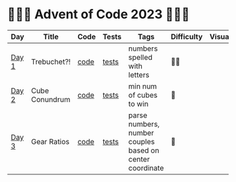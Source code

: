 # 🌲🌲🌲 Advent of Code 2023 🌲🌲🌲

| Day                                          | Title          | Code                  | Tests                                                     | Tags                                                     | Difficulty | Visual |
|----------------------------------------------|----------------|-----------------------|-----------------------------------------------------------|----------------------------------------------------------|------------|--------|
| [Day 1](https://adventofcode.com/2023/day/1) | Trebuchet?!    | [code](day01/Day1.kt) | [tests](../../../test/kotlin/aoc2023/day01/Day1KtTest.kt) | numbers spelled with letters                             | 🌲🌲       |        |
| [Day 2](https://adventofcode.com/2023/day/2) | Cube Conundrum | [code](day02/Day2.kt) | [tests](../../../test/kotlin/aoc2023/day02/Day2KtTest.kt) | min num of cubes to win                                  | 🌲️        |        |
| [Day 3](https://adventofcode.com/2023/day/3) | Gear Ratios    | [code](day03/Day3.kt) | [tests](../../../test/kotlin/aoc2023/day03/Day3KtTest.kt) | parse numbers, number couples based on center coordinate | 🌲️        |        |

[//]: # (| [Day 4]&#40;https://adventofcode.com/2023/day/4&#41;   | Camp Cleanup             | [code]&#40;day04/Day4.kt&#41;  | [tests]&#40;../../../test/kotlin/aoc2023/day04/Day4KtTest.kt&#41;  | overlapping range of ints          | ❄️          |                                                                                                                                                                                                                                                                                                                                                                                            |)
[//]: # (| [Day 5]&#40;https://adventofcode.com/2023/day/5&#41;   | Supply Stacks            | [code]&#40;day05/Day5.kt&#41;  | [tests]&#40;../../../test/kotlin/aoc2023/day05/Day5KtTest.kt&#41;  | stacks, move w/ or w/o order       | ❄️          | <img src="day05/assets/day5.jpg" alt="Visualisation of Day 5" width="220"/>                                                                                                                                                                                                                                                                                                                |)
[//]: # (| [Day 6]&#40;https://adventofcode.com/2023/day/6&#41;   | Tuning Trouble           | [code]&#40;day06/Day6.kt&#41;  | [tests]&#40;../../../test/kotlin/aoc2023/day06/Day6KtTest.kt&#41;  | first n unique chars in string     | ❄️          |                                                                                                                                                                                                                                                                                                                                                                                            |)
[//]: # (| [Day 7]&#40;https://adventofcode.com/2023/day/7&#41;   | No Space Left On Device  | [code]&#40;day07/Day7.kt&#41;  | [tests]&#40;../../../test/kotlin/aoc2023/day07/Day7KtTest.kt&#41;  | nested dirs size, free up space    | ❄️❄️❄️      | <img src="day07/assets/day7.jpg" alt="Visualisation of Day 7" width="240"/>                                                                                                                                                                                                                                                                                                                |)
[//]: # (| [Day 8]&#40;https://adventofcode.com/2023/day/8&#41;   | Treetop Tree House       | [code]&#40;day08/Day8.kt&#41;  | [tests]&#40;../../../test/kotlin/aoc2023/day08/Day8KtTest.kt&#41;  | trees, visible trees, scenic score | ❄️❄️        | <img src="day08/assets/day8.webp" alt="Visualisation of Day 8" width="240"/> [input]&#40;https://refined-github-html-preview.kidonng.workers.dev/martapanc/Advent-of-Code/raw/master/src/main/kotlin/aoc2023/day08/render/input.html&#41; / [output]&#40;https://refined-github-html-preview.kidonng.workers.dev/martapanc/Advent-of-Code/raw/master/src/main/kotlin/aoc2023/day08/render/output.html&#41; |)
[//]: # (| [Day 9]&#40;https://adventofcode.com/2023/day/9&#41;   | Rope Bridge              | [code]&#40;day09/Day9.kt&#41;  | [tests]&#40;../../../test/kotlin/aoc2023/day09/Day9KtTest.kt&#41;  | rope, tail follows head            | ❄️❄️        | <img src="day09/assets/day9.webp" alt="Visualisation of Day 9" width="240"/> [part 1]&#40;https://refined-github-html-preview.kidonng.workers.dev/martapanc/Advent-of-Code/raw/master/src/main/kotlin/aoc2023/day09/render/part1.html&#41; / [part 2]&#40;https://refined-github-html-preview.kidonng.workers.dev/martapanc/Advent-of-Code/raw/master/src/main/kotlin/aoc2023/day09/render/part2.html&#41; |)
[//]: # (| [Day 10]&#40;https://adventofcode.com/2023/day/10&#41; | Cathode-Ray Tube         | [code]&#40;day10/Day10.kt&#41; | [tests]&#40;../../../test/kotlin/aoc2023/day10/Day10KtTest.kt&#41; | register, cycles                   | ❄️❄️        |                                                                                                                                                                                                                                                                                                                                                                                            |)
[//]: # (| [Day 11]&#40;https://adventofcode.com/2023/day/11&#41; | Monkey in the Middle     | [code]&#40;day11/Day11.kt&#41; | [tests]&#40;../../../test/kotlin/aoc2023/day11/Day11KtTest.kt&#41; | loop between monkeys, mod, lcm     | ❄️❄️        | <img src="day11/pics/day11.png" alt="Day 11 - meme" width="240"/>                                                                                                                                                                                                                                                                                                                          |              )
[//]: # (| [Day 12]&#40;https://adventofcode.com/2023/day/12&#41; | Hill Climbing Algorithm  | [code]&#40;day12/Day12.kt&#41; | [tests]&#40;../../../test/kotlin/aoc2023/day12/Day12KtTest.kt&#41; | bfs, best path, multiple starts    | ❄️❄️        | [input]&#40;https://refined-github-html-preview.kidonng.workers.dev/martapanc/Advent-of-Code/raw/master/src/main/kotlin/aoc2023/day12/render/input.html&#41;                                                                                                                                                                                                                                       |                                              )
[//]: # (| [Day 13]&#40;https://adventofcode.com/2023/day/13&#41; | Distress Signal          | [code]&#40;day13/Day13.kt&#41; | [tests]&#40;../../../test/kotlin/aoc2023/day13/Day13KtTest.kt&#41; | lists, compare values, recursion,  | ❄️❄️️❄️     | <img src="day13/pics/meme2.jpg" alt="Day 13 - 2" width="240"/>                                                                                                                                                                                                                                                                                                                             |)
[//]: # (| [Day 14]&#40;https://adventofcode.com/2023/day/14&#41; | Regolith Reservoir       | [code]&#40;day14/Day14.kt&#41; | [tests]&#40;../../../test/kotlin/aoc2023/day14/Day14KtTest.kt&#41; | sand falling, obstacles, rules     | ❄️❄️        | [part 1]&#40;https://refined-github-html-preview.kidonng.workers.dev/martapanc/Advent-of-Code/raw/master/src/main/kotlin/aoc2023/day14/render/part1.html&#41; / [part 2]&#40;https://refined-github-html-preview.kidonng.workers.dev/martapanc/Advent-of-Code/raw/master/src/main/kotlin/aoc2023/day14/render/part2.html&#41;                                                                              |)
[//]: # (| [Day 15]&#40;https://adventofcode.com/2023/day/15&#41; | Beacon Exclusion Zone    | [code]&#40;day15/Day15.kt&#41; | [tests]&#40;../../../test/kotlin/aoc2023/day15/Day15KtTest.kt&#41; | coords, intersections              | ❄️❄️️❄️     |                                                                                                                                                                                                                                                                                                                                                                                            |)
[//]: # (| [Day 16]&#40;https://adventofcode.com/2023/day/16&#41; | Proboscidea Volcanic     | [code]&#40;day16/Day16.kt&#41; | [tests]&#40;../../../test/kotlin/aoc2023/day16/Day16KtTest.kt&#41; | nodes, best path                   | ❄️❄️️❄️❄️️  |                                                                                                                                                                                                                                                                                                                                                                                            |)
[//]: # (| [Day 17]&#40;https://adventofcode.com/2023/day/17&#41; | Pyroclastic Flow         | [code]&#40;day17/Day17.kt&#41; | [tests]&#40;../../../test/kotlin/aoc2023/day17/Day17KtTest.kt&#41; | Basically Tetris, modulo           | ❄️❄️️❄️     | [output]&#40;https://refined-github-html-preview.kidonng.workers.dev/martapanc/Advent-of-Code/raw/master/src/main/kotlin/aoc2023/day17/renders/output1.html&#41; / [just me having fun I guess]&#40;https://refined-github-html-preview.kidonng.workers.dev/martapanc/Advent-of-Code/raw/master/src/main/kotlin/aoc2023/day17/renders/output2.html&#41;                                                    |)
[//]: # (| [Day 18]&#40;https://adventofcode.com/2023/day/18&#41; | Boiling Boulders         | [code]&#40;day18/Day18.kt&#41; | [tests]&#40;../../../test/kotlin/aoc2023/day18/Day18KtTest.kt&#41; | 3d coord, total visible surface    | ❄️❄️️       |                                                                                                                                                                                                                                                                                                                                                                                            |)
[//]: # (| [Day 19]&#40;https://adventofcode.com/2023/day/19&#41; | Not Enough Minerals      | [code]&#40;day19/Day19.kt&#41; | [tests]&#40;../../../test/kotlin/aoc2023/day19/Day19KtTest.kt&#41; | mining materials, best path        | ❄️❄️️❄️❄️️  | <img src="day19/pics/day19.webp" alt="Day 19 - meme" width="240"/>                                                                                                                                                                                                                                                                                                                         |)
[//]: # (| [Day 20]&#40;https://adventofcode.com/2023/day/20&#41; | Grove Positioning System | [code]&#40;day20/Day20.kt&#41; | [tests]&#40;../../../test/kotlin/aoc2023/day20/Day20KtTest.kt&#41; | continuous list, move fw and bw    | ❄️❄️️❄️️❄️️ | <img src="day20/pics/day20.webp" alt="Day 20 - meme" width="200"/>                                                                                                                                                                                                                                                                                                                         |)
[//]: # (| [Day 21]&#40;https://adventofcode.com/2023/day/21&#41; | Monkey Math              | [code]&#40;day21/Day21.kt&#41; | [tests]&#40;../../../test/kotlin/aoc2023/day21/Day21KtTest.kt&#41; | math with recursion                | ❄️❄️️       | <img src="day21/notes/day21_1.png" alt="Day 21 - meme 1" width="200"/>                                                                                                                                                                                                                                                                                                                     |)
[//]: # (| [Day 22]&#40;https://adventofcode.com/2023/day/22&#41; | Monkey Map               | [code]&#40;day22/Day22.kt&#41; | [tests]&#40;../../../test/kotlin/aoc2023/day22/Day22KtTest.kt&#41; | 2d map of a cube, move to sides    | ❄️❄️️❄️️    | <img src="day22/notes/day22.jpg" alt="Day 22 - meme" width="240"/>                                                                                                                                                                                                                                                                                                                         |)
[//]: # (| [Day 23]&#40;https://adventofcode.com/2023/day/23&#41; | Unstable Diffusion       | [code]&#40;day23/Day23.kt&#41; | [tests]&#40;../../../test/kotlin/aoc2023/day23/Day23KtTest.kt&#41; | coords, elfs moving NSWE           | ❄️❄️️❄️️    |                                                                                                                                                                                                                                                                                                                                                                                            |)
[//]: # (| [Day 24]&#40;https://adventofcode.com/2023/day/24&#41; | Blizzard Basin           | [code]&#40;day24/Day24.kt&#41; | [tests]&#40;../../../test/kotlin/aoc2023/day24/Day24KtTest.kt&#41; | blizzards moving, bfs              | ❄️❄️️❄️️    |                                                                                                                                                                                                                                                                                                                                                                                            |)
[//]: # (| [Day 25]&#40;https://adventofcode.com/2023/day/25&#41; | Full of Hot Air          | [code]&#40;day25/Day25.kt&#41; | [tests]&#40;../../../test/kotlin/aoc2023/day25/Day25KtTest.kt&#41; | Sea cucumbers moving linearly      | ❄️❄️️❄️️    |                                                                                                                                                                                                                                                                                                                                                                                            |)
